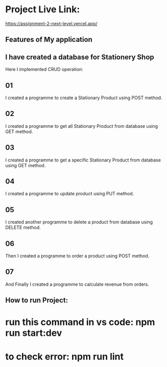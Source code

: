# Project Live Link:

https://assignment-2-next-level.vercel.app/

## Features of My application

## I have created a database for Stationery Shop

Here I implemented CRUD operation:

## 01

I created a programme to create a Stationary Product using POST method.

## 02

I created a programme to get all Stationary Product from database using GET method.

## 03

I created a programme to get a specific Stationary Product from database using GET method.

## 04

I created a programme to update product using PUT method.

## 05

I created another programme to delete a product from database using DELETE method.

## 06

Then I created a programme to order a product using POST method.

## 07

And Finally I created a programme to calculate revenue from orders.

## How to run Project:

# run this command in vs code: npm run start:dev

# to check error: npm run lint
